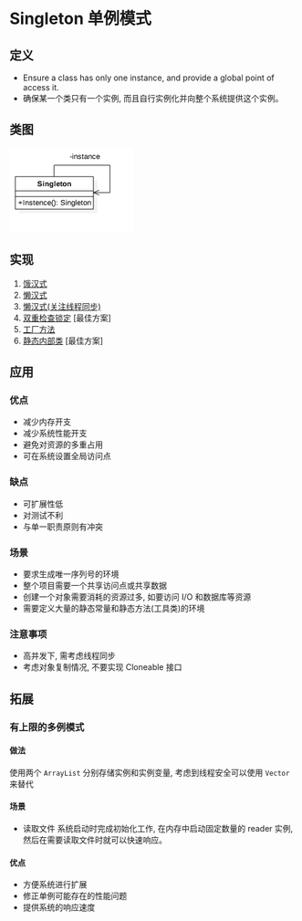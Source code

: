 # Singleton 单例模式

## 定义

- Ensure a class has only one instance, and provide a global point of access it.
- 确保某一个类只有一个实例, 而且自行实例化并向整个系统提供这个实例。

## 类图

![](./Singleton.png)

## 实现

1. [饿汉式](./HungrySingleton.java)
2. [懒汉式](./SlackerSingleton.java)
3. [懒汉式(关注线程同步)](./ConcurrentSlackerSingleton.java)
4. [双重检查锁定](./DoubleCheckLockSingleton.java) [最佳方案]
5. [工厂方法](./factory/FactorySingleton.java)
6. [静态内部类](./StaticInnerClzSingleton.java) [最佳方案]

## 应用

### 优点

- 减少内存开支
- 减少系统性能开支
- 避免对资源的多重占用
- 可在系统设置全局访问点

### 缺点

- 可扩展性低
- 对测试不利
- 与单一职责原则有冲突

### 场景

- 要求生成唯一序列号的环境
- 整个项目需要一个共享访问点或共享数据
- 创建一个对象需要消耗的资源过多, 如要访问 I/O 和数据库等资源
- 需要定义大量的静态常量和静态方法(工具类)的环境

### 注意事项

- 高并发下, 需考虑线程同步
- 考虑对象复制情况, 不要实现 Cloneable 接口

## 拓展

### 有上限的多例模式

#### 做法

使用两个 `ArrayList` 分别存储实例和实例变量, 考虑到线程安全可以使用 `Vector` 来替代

#### 场景

- 读取文件 系统启动时完成初始化工作, 在内存中启动固定数量的 reader 实例, 然后在需要读取文件时就可以快速响应。

#### 优点

- 方便系统进行扩展
- 修正单例可能存在的性能问题
- 提供系统的响应速度